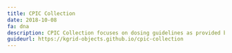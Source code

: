 ```yaml
---
title: CPIC Collection
date: 2018-10-08
fa: dna
description: CPIC Collection focuses on dosing guidelines as provided by the CPIC pharmacogenomic guidelines.
guideurl: https://kgrid-objects.github.io/cpic-collection
---
```

